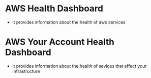 # AWS Health Dashboard

 - it provides information about the health of aws services


# AWS Your Account Health Dashboard
 - it provides information about the health of sevices that effect your infrastructure




